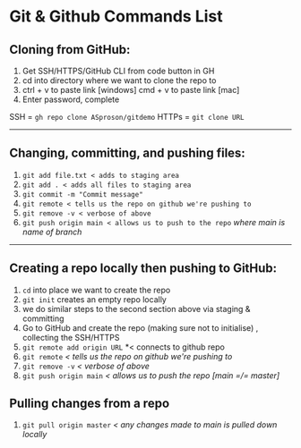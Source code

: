 # Git & Github Commands List

## Cloning from GitHub:

1. Get SSH/HTTPS/GitHub CLI from code button in GH
2. cd into directory where we want to clone the repo to
3. ctrl + v to paste link [windows]
   cmd + v to paste link [mac]
4. Enter password, complete

SSH = `gh repo clone ASproson/gitdemo`
HTTPs = `git clone URL`

---

## Changing, committing, and pushing files:

1. `git add file.txt < adds to staging area`
1. `git add . < adds all files to staging area`
2. `git commit -m "Commit message"`
3. `git remote < tells us the repo on github we're pushing to`
3. `git remove -v < verbose of above`
4. `git push origin main < allows us to push to the repo`
       *where main is name of branch*

---

## Creating a repo locally then pushing to GitHub:

1. `cd` into place we want to create the repo
2. `git init` creates an empty repo locally
3. we do similar steps to the second section above via staging & committing
4. Go to GitHub and create the repo (making sure not to initialise) , collecting the SSH/HTTPS
5. `git remote add origin URL` *< connects to github repo
6. `git remote` *< tells us the repo on github we're pushing to*
6. `git remove -v` *< verbose of above*
7. `git push origin main` *< allows us to push the repo [main =/= master]*

## Pulling changes from a repo

1. `git pull origin master` *< any changes made to main is pulled down locally*
